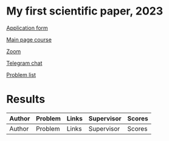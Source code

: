# My first scientific paper, 2023

[Application form](https://docs.google.com/forms/d/e/1FAIpQLSfmTsOX9GaZmgKv4Q3EQFEK8mKENkp1PZTn1QhV1Nn6yMYvPg/viewform?usp=sf_link)

[Main page course](https://m1p.org)

[Zoom](https://m1p.org/go_zoom)

[Telegram chat](https://t.me/+IJWdR1mvwLs5Y2Qy)



[Problem list](problem_list.md)

# Results
| Author | Problem | Links | Supervisor | Scores |
| ----- | -----| ------ | ------------ | ----- |
| Author | Problem | Links | Supervisor | Scores |

 
